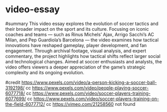 # video-essay

#summary
This video essay explores the evolution of soccer tactics and their broader impact on the sport and its culture. Focusing on iconic coaches and teams — such as Rinus Michels’ Ajax, Arrigo Sacchi’s AC Milan, and Pep Guardiola’s Barcelona — the video examines how tactical innovations have reshaped gameplay, player development, and fan engagement. Through archival footage, visual analysis, and expert commentary, the project highlights how tactical shifts reflect larger social and technological changes. Aimed at soccer enthusiasts and analysts, the video offers viewers a deeper appreciation of the game’s strategic complexity and its ongoing evolution.

#credit
https://www.pexels.com/video/a-person-kicking-a-soccer-ball-3192198/ cc
https://www.pexels.com/video/people-playing-soccer-6077718/ cc
https://www.pexels.com/video/soccer-players-training-6077699/ cc
https://www.pexels.com/video/soccer-players-training-on-the-field-6077712/ cc
https://vimeo.com/21258560 not found
